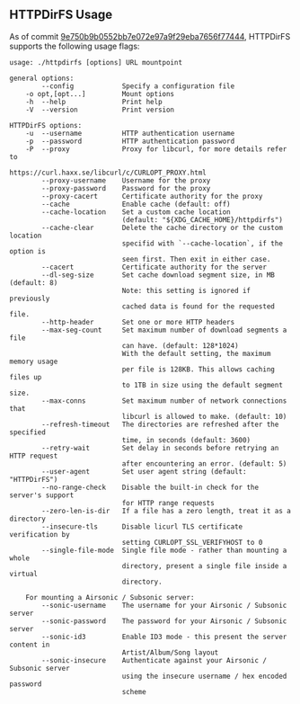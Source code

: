 ## HTTPDirFS Usage
As of commit 
[9e750b9b0552bb7e072e97a9f29eba7656f77444](https://github.com/fangfufu/httpdirfs/commit/9e750b9b0552bb7e072e97a9f29eba7656f77444),
HTTPDirFS supports the following usage flags:

    usage: ./httpdirfs [options] URL mountpoint

    general options:
            --config            Specify a configuration file
        -o opt,[opt...]         Mount options
        -h  --help              Print help
        -V  --version           Print version

    HTTPDirFS options:
        -u  --username          HTTP authentication username
        -p  --password          HTTP authentication password
        -P  --proxy             Proxy for libcurl, for more details refer to
                                https://curl.haxx.se/libcurl/c/CURLOPT_PROXY.html
            --proxy-username    Username for the proxy
            --proxy-password    Password for the proxy
            --proxy-cacert      Certificate authority for the proxy
            --cache             Enable cache (default: off)
            --cache-location    Set a custom cache location
                                (default: "${XDG_CACHE_HOME}/httpdirfs")
            --cache-clear       Delete the cache directory or the custom location
                                specifid with `--cache-location`, if the option is
                                seen first. Then exit in either case.
            --cacert            Certificate authority for the server
            --dl-seg-size       Set cache download segment size, in MB (default: 8)
                                Note: this setting is ignored if previously
                                cached data is found for the requested file.
            --http-header       Set one or more HTTP headers
            --max-seg-count     Set maximum number of download segments a file
                                can have. (default: 128*1024)
                                With the default setting, the maximum memory usage
                                per file is 128KB. This allows caching files up
                                to 1TB in size using the default segment size.
            --max-conns         Set maximum number of network connections that
                                libcurl is allowed to make. (default: 10)
            --refresh-timeout   The directories are refreshed after the specified
                                time, in seconds (default: 3600)
            --retry-wait        Set delay in seconds before retrying an HTTP request
                                after encountering an error. (default: 5)
            --user-agent        Set user agent string (default: "HTTPDirFS")
            --no-range-check    Disable the built-in check for the server's support
                                for HTTP range requests
            --zero-len-is-dir   If a file has a zero length, treat it as a directory
            --insecure-tls      Disable licurl TLS certificate verification by
                                setting CURLOPT_SSL_VERIFYHOST to 0
            --single-file-mode  Single file mode - rather than mounting a whole
                                directory, present a single file inside a virtual
                                directory.

        For mounting a Airsonic / Subsonic server:
            --sonic-username    The username for your Airsonic / Subsonic server
            --sonic-password    The password for your Airsonic / Subsonic server
            --sonic-id3         Enable ID3 mode - this present the server content in
                                Artist/Album/Song layout
            --sonic-insecure    Authenticate against your Airsonic / Subsonic server
                                using the insecure username / hex encoded password
                                scheme
